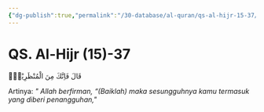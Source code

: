 ```yaml
---
{"dg-publish":true,"permalink":"/30-database/al-quran/qs-al-hijr-15-37/"}
---
```



# QS. Al-Hijr (15)-37
قَالَ فَاِنَّكَ مِنَ الْمُنْظَرِيْنَۙ

Artinya: *" Allah berfirman, “(Baiklah) maka sesungguhnya kamu termasuk yang diberi penangguhan,"*
